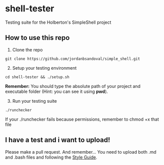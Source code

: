 # shell-tester

Testing suite for the Holberton's SimpleShell project

## How to use this repo

1. Clone the repo
```
git clone https://github.com/jordanbsandoval/simple_shell.git 
```

2. Setup your testing environment
```
cd shell-tester && ./setup.sh
```
**Remember:** You should type the absolute path of your project and executable folder (Hint: you can see it using **pwd**).

3. Run your testing suite
```
./runchecker
```
If your ./runchecker fails because permissions, remember to chmod +x that file

## I have a test and i want to upload!
Please make a pull request. And remember... You need to upload both .md and .bash files and following the [Style Guide](https://github.com/dario-castano/shell-tester/wiki/Style-Guide).
